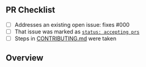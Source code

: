 <!-- 👋 Hi, thanks for sending a PR to segment-string! 💖.
Please fill out all fields below and make sure each item is true and [x] checked.
Otherwise we may not be able to review your PR. -->

## PR Checklist

- [ ] Addresses an existing open issue: fixes #000
- [ ] That issue was marked as [`status: accepting prs`](https://github.com/Not-Jayden/segment-string/issues?q=is%3Aopen+is%3Aissue+label%3A%22status%3A+accepting+prs%22)
- [ ] Steps in [CONTRIBUTING.md](https://github.com/Not-Jayden/segment-string/blob/main/.github/CONTRIBUTING.md) were taken

## Overview

<!-- Description of what is changed and how the code change does that. -->
